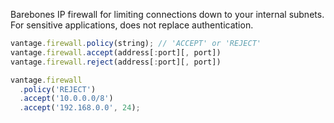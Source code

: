 Barebones IP firewall for limiting connections down to your internal subnets. For sensitive applications, does not replace authentication.

```js
vantage.firewall.policy(string); // 'ACCEPT' or 'REJECT'
vantage.firewall.accept(address[:port][, port])
vantage.firewall.reject(address[:port][, port])

vantage.firewall
  .policy('REJECT')
  .accept('10.0.0.0/8')
  .accept('192.168.0.0', 24);  
```